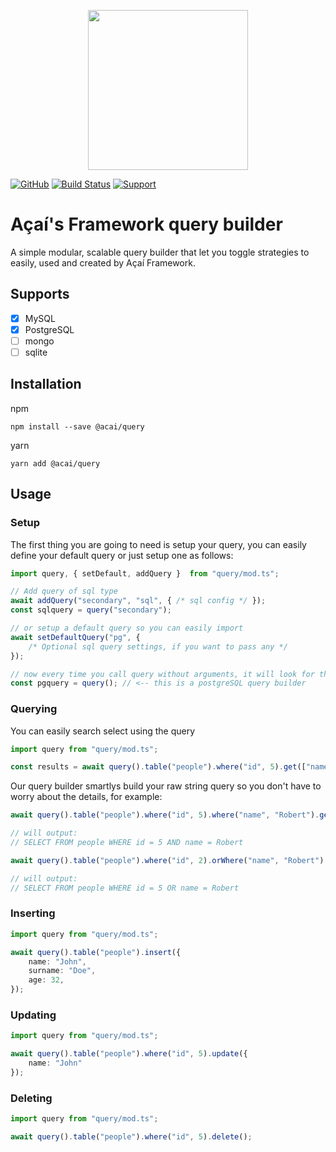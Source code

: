 <p align="center"><img src="https://api.aposoftworks.com/storage/image/ehRdFIz6tqiERXID1SIXAeu0mmTBKLdixIXsNj9s.png" width="256"></p>

[![GitHub](https://img.shields.io/github/license/AcaiFramework/query)](https://github.com/AcaiFramework/query) [![Build Status](https://travis-ci.org/AcaiFramework/query.svg?branch=production)](https://travis-ci.org/AcaiFramework/query) [![Support](https://img.shields.io/badge/Patreon-Support-orange.svg?logo=Patreon)](https://www.patreon.com/rafaelcorrea)

# Açaí's Framework query builder
A simple modular, scalable query builder that let you toggle strategies to easily, used and created by Açaí Framework.

## Supports
- [x] MySQL
- [x] PostgreSQL
- [ ] mongo
- [ ] sqlite

## Installation
npm
```
npm install --save @acai/query
```

yarn
```
yarn add @acai/query
```

## Usage
### Setup
The first thing you are going to need is setup your query, you can easily define your default query or just setup one as follows:

``` typescript
import query, { setDefault, addQuery } 	from "query/mod.ts";

// Add query of sql type
await addQuery("secondary", "sql", { /* sql config */ });
const sqlquery = query("secondary");

// or setup a default query so you can easily import
await setDefaultQuery("pg", {
	/* Optional sql query settings, if you want to pass any */
});

// now every time you call query without arguments, it will look for the default query
const pgquery = query(); // <-- this is a postgreSQL query builder

```

### Querying
You can easily search select using the query
``` typescript
import query from "query/mod.ts";

const results = await query().table("people").where("id", 5).get(["name", "age"]);
```

Our query builder smartlys build your raw string query so you don't have to worry about the details, for example:

``` typescript
await query().table("people").where("id", 5).where("name", "Robert").get();

// will output:
// SELECT FROM people WHERE id = 5 AND name = Robert

await query().table("people").where("id", 2).orWhere("name", "Robert").get();

// will output:
// SELECT FROM people WHERE id = 5 OR name = Robert
```

### Inserting
``` typescript
import query from "query/mod.ts";

await query().table("people").insert({
    name: "John",
    surname: "Doe",
    age: 32,
});
```

### Updating
``` typescript
import query from "query/mod.ts";

await query().table("people").where("id", 5).update({
    name: "John"
});
```

### Deleting
``` typescript
import query from "query/mod.ts";

await query().table("people").where("id", 5).delete();
```